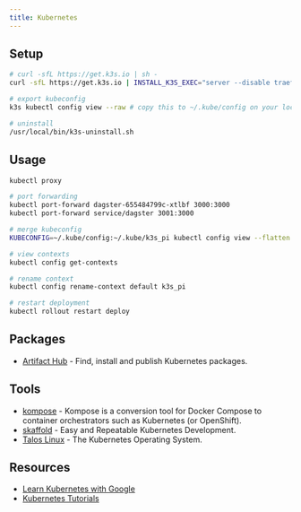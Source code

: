 ```yaml
---
title: Kubernetes
---
```


## Setup

```bash
# curl -sfL https://get.k3s.io | sh -
curl -sfL https://get.k3s.io | INSTALL_K3S_EXEC="server --disable traefik" sh # so it frees up port 80 and 443

# export kubeconfig
k3s kubectl config view --raw # copy this to ~/.kube/config on your local machine

# uninstall
/usr/local/bin/k3s-uninstall.sh
```

## Usage

```bash
kubectl proxy

# port forwarding
kubectl port-forward dagster-655484799c-xtlbf 3000:3000
kubectl port-forward service/dagster 3001:3000

# merge kubeconfig
KUBECONFIG=~/.kube/config:~/.kube/k3s_pi kubectl config view --flatten > new

# view contexts
kubectl config get-contexts

# rename context
kubectl config rename-context default k3s_pi

# restart deployment
kubectl rollout restart deploy
```

## Packages

- [Artifact Hub](https://artifacthub.io/) - Find, install and publish Kubernetes packages.

## Tools

- [kompose](https://kompose.io/) - Kompose is a conversion tool for Docker Compose to container orchestrators such as Kubernetes (or OpenShift).
- [skaffold](https://skaffold.dev/) - Easy and Repeatable Kubernetes Development.
- [Talos Linux](https://www.talos.dev/) - The Kubernetes Operating System.

## Resources

- [Learn Kubernetes with Google](https://learnkubernetes.withgoogle.com/)
- [Kubernetes Tutorials](https://kubernetes.io/docs/tutorials/)
